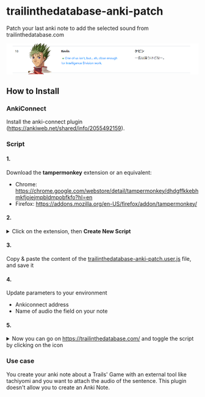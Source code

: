 # trailinthedatabase-anki-patch

Patch your last anki note to add the selected sound from trailinthedatabase.com

![Image](./README/update.png)

## How to Install

### AnkiConnect

Install the anki-connect plugin (https://ankiweb.net/shared/info/2055492159).

### Script

#### 1.
Download the **tampermonkey** extension or an equivalent:
- Chrome: https://chrome.google.com/webstore/detail/tampermonkey/dhdgffkkebhmkfjojejmpbldmpobfkfo?hl=en
- Firefox: https://addons.mozilla.org/en-US/firefox/addon/tampermonkey/

#### 2.
<details>
  <summary>Click on the extension, then <b>Create New Script</b></summary>

  ![Image](./README/1.png)
</details>

#### 3.
Copy & paste the content of the [trailinthedatabase-anki-patch.user.js](./trailinthedatabase-anki-patch.user.js) file, and save it

#### 4.
Update parameters to your environment
- Ankiconnect address
- Name of audio the field on your note

#### 5.
<details>
  <summary>Now you can go on <a href="https://trailinthedatabase.com/">https://trailinthedatabase.com/</a> and toggle the script by clicking on the icon</summary>

  ![Image](./README/2.png)
</details>

### Use case

You create your anki note about a Trails' Game with an external tool like tachiyomi and you want to attach the audio of the sentence.
This plugin doesn't allow you to create an Anki Note.
